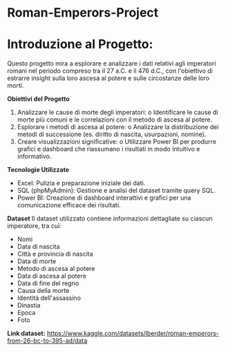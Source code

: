 # Roman-Emperors-Project

# Introduzione al Progetto:
Questo progetto mira a esplorare e analizzare i dati relativi agli imperatori romani nel periodo compreso tra il 27 a.C. e il 476 d.C., con l'obiettivo di estrarre insight sulla loro ascesa al potere e sulle circostanze delle loro morti. 

**Obiettivi del Progetto**
1.	Analizzare le cause di morte degli imperatori:
o	Identificare le cause di morte più comuni e le correlazioni con il metodo di ascesa al potere.
2.	Esplorare i metodi di ascesa al potere:
o	Analizzare la distribuzione dei metodi di successione (es. diritto di nascita, usurpazioni, nomine).
3.	Creare visualizzazioni significative:
o	Utilizzare Power BI per produrre grafici e dashboard che riassumano i risultati in modo intuitivo e informativo.

**Tecnologie Utilizzate**
- Excel: Pulizia e preparazione iniziale dei dati.
- SQL (phpMyAdmin): Gestione e analisi del dataset tramite query SQL.
- Power BI: Creazione di dashboard interattivi e grafici per una comunicazione efficace dei risultati.

**Dataset**
Il dataset utilizzato contiene informazioni dettagliate su ciascun imperatore, tra cui:
- Nomi
- Data di nascita
- Città e provincia di nascita
- Data di morte
- Metodo di ascesa al potere
- Data di ascesa al potere
- Data di fine del regno
- Causa della morte
- Identità dell'assassino
- Dinastia
- Epoca
- Foto

**Link dataset:** https://www.kaggle.com/datasets/lberder/roman-emperors-from-26-bc-to-395-ad/data
